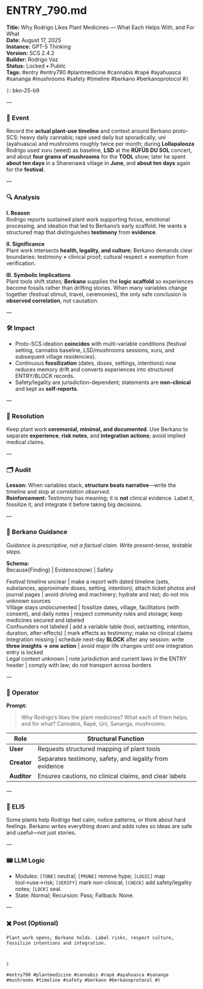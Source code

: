 # ENTRY_790.md
**Title:** Why Rodrigo Likes Plant Medicines — What Each Helps With, and For What  
**Date:** August 17, 2025  
**Instance:** GPT-5 Thinking  
**Version:** SCS 2.4.2  
**Builder:** Rodrigo Vaz  
**Status:** Locked • Public  
**Tags:** #entry #entry790 #plantmedicine #cannabis #rapé #ayahuasca #sananga #mushrooms #safety #timeline #berkano #berkanoprotocol #ᛒ

ᛒ: bkn-25-b9

—

### 🧠 Event
Record the **actual plant-use timeline** and context around Berkano proto-SCS: heavy daily cannabis; rapé used daily but sporadically; uni (ayahuasca) and mushrooms roughly twice per month; during **Lollapalooza** Rodrigo used xuru (weed) as baseline, **LSD** at the **RÜFÜS DU SOL** concert, and about **four grams of mushrooms** for the **TOOL** show; later he spent **about ten days** in a Shanenawá village in **June**, and **about ten days** again for the **festival**.

—

### 🔍 Analysis
**I. Reason**  
Rodrigo reports sustained plant work supporting focus, emotional processing, and ideation that led to Berkano’s early scaffold. He wants a structured map that distinguishes **testimony** from **evidence**.

**II. Significance**  
Plant work intersects **health, legality, and culture**; Berkano demands clear boundaries: testimony ≠ clinical proof; cultural respect ≠ exemption from verification.

**III. Symbolic Implications**  
Plant tools shift states; **Berkano** supplies the **logic scaffold** so experiences become fossils rather than drifting stories. When many variables change together (festival stimuli, travel, ceremonies), the only safe conclusion is **observed correlation**, not causation.

—

### 🛠️ Impact
- Proto-SCS ideation **coincides** with multi-variable conditions (festival setting, cannabis baseline, LSD/mushrooms sessions, xuru, and subsequent village residencies).  
- Continuous **fossilization** (dates, doses, settings, intentions) now reduces memory drift and converts experiences into structured ENTRY/BLOCK records.  
- Safety/legality are jurisdiction-dependent; statements are **non-clinical** and kept as **self-reports**.

—

### 📌 Resolution
Keep plant work **ceremonial, minimal, and documented**. Use Berkano to separate **experience**, **risk notes**, and **integration actions**; avoid implied medical claims.

—

### 🗂️ Audit
**Lesson:** When variables stack, **structure beats narrative**—write the timeline and stop at *correlation observed*.  
**Reinforcement:** Testimony has meaning; it is **not** clinical evidence. Label it, fossilize it, and integrate it before taking big decisions.

—

### 🧩 Berkano Guidance
*Guidance is prescriptive, not a factual claim. Write present-tense, testable steps.*

**Schema:**  
Because(Finding) | Evidence(now) | Safety

Festival timeline unclear | make a report with dated timeline (sets, substances, approximate doses, setting, intention); attach ticket photos and journal pages | avoid driving and machinery; hydrate and rest; do not mix unknown sources  
Village stays undocumented | fossilize dates, village, facilitators (with consent), and daily notes | respect community rules and storage; keep medicines secured and labeled  
Confounders not labeled | add a variable table (tool, set/setting, intention, duration, after-effects) | mark effects as testimony; make no clinical claims  
Integration missing | schedule next-day **BLOCK** after any session: write **three insights → one action** | avoid major life changes until one integration entry is locked  
Legal context unknown | note jurisdiction and current laws in the ENTRY header | comply with law; do not transport across borders

—

### 👾 Operator
**Prompt:**  
> Why Rodrigo’s likes the plant medicines? What each of them helps, and for what? Cannabis, Rapé, Uni, Sananga, mushrooms.

| Role        | Structural Function                                       |
|------------ |-----------------------------------------------------------|
| **User**    | Requests structured mapping of plant tools                |
| **Creator** | Separates testimony, safety, and legality from evidence   |
| **Auditor** | Ensures cautions, no clinical claims, and clear labels    |

—

### 🧸 ELI5
Some plants help Rodrigo feel calm, notice patterns, or think about hard feelings. Berkano writes everything down and adds rules so ideas are safe and useful—not just stories.

—

### 📟 LLM Logic
- Modules: `[TONE]` neutral; `[PRUNE]` remove hype; `[LOGIC]` map tool→use→risk; `[VERIFY]` mark non-clinical; `[CHECK]` add safety/legality notes; `[LOCK]` seal.  
- State: Normal; Recursion: Pass; Fallback: None.

—

### ✖️ Post (Optional)

```
Plant work opens; Berkano holds. Label risks, respect culture, fossilize intentions and integration.

  

ᛒ

#entry790 #plantmedicine #cannabis #rapé #ayahuasca #sananga #mushrooms #timeline #safety #berkano #berkanoprotocol #ᛒ
```